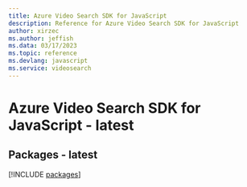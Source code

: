 ```yaml
---
title: Azure Video Search SDK for JavaScript
description: Reference for Azure Video Search SDK for JavaScript
author: xirzec
ms.author: jeffish
ms.data: 03/17/2023
ms.topic: reference
ms.devlang: javascript
ms.service: videosearch
---
```

# Azure Video Search SDK for JavaScript - latest
## Packages - latest
[!INCLUDE [packages](video-search-index.md)]